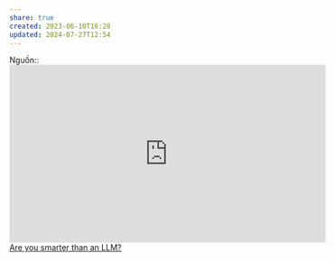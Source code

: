 ```yaml
---
share: true
created: 2023-06-10T16:28
updated: 2024-07-27T12:54
---
```

Nguồn:: <iframe width="560" height="315" src="https://www.youtube.com/embed/WqYBx2gB6vA" title="YouTube video player" frameborder="0" allow="accelerometer; autoplay; clipboard-write; encrypted-media; gyroscope; picture-in-picture; web-share" referrerpolicy="strict-origin-when-cross-origin" allowfullscreen></iframe>
[Are you smarter than an LLM?](https://d.erenrich.net/are-you-smarter-than-an-llm/index.html)